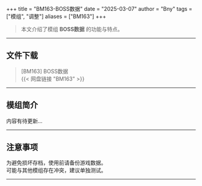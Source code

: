 +++
title = "BM163-BOSS数据"
date = "2025-03-07"
author = "Bny"
tags = ["模组", "调整"]
aliases = ["BM163"]
+++

> 本文介绍了模组 **BOSS数据** 的功能与特点。

---

## 文件下载

> [BM163] BOSS数据  
{{< 网盘链接 "BM163" >}}  

---

## 模组简介

>  
内容有待更新...  

---

## 注意事项

>  
为避免损坏存档，使用前请备份游戏数据。  
可能与其他模组存在冲突，建议单独测试。  

---

